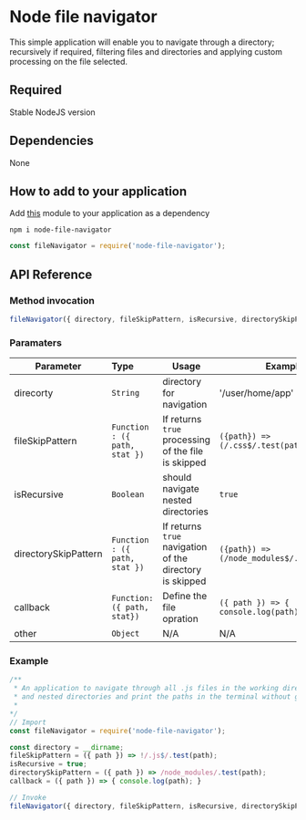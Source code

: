 # Node file navigator
This simple application will enable you to navigate through a directory; recursively if required, filtering files and directories and applying custom processing on the file selected.

## Required 

Stable NodeJS version

## Dependencies

None

## How to add to your application

Add [this](https://www.npmjs.com/package/node-file-navigator) module to your application as a dependency

```
npm i node-file-navigator
```

```javascript
const fileNavigator = require('node-file-navigator');
```

## API Reference

### Method invocation

```javascript
fileNavigator({ directory, fileSkipPattern, isRecursive, directorySkipPattern, callback, ...other })
```

### Paramaters

Parameter | Type | Usage | Example
--- | :--- | --- | --- | 
direcorty | `String` | directory for navigation | '/user/home/app'
fileSkipPattern | `Function : ({ path, stat })` | If returns `true` processing of the file is skipped | `({path}) => (/.css$/.test(path))`
isRecursive | `Boolean` | should navigate nested directories | `true`
directorySkipPattern | `Function : ({ path, stat })` | If returns `true` navigation of the directory is skipped | `({path}) => (/node_modules$/.test(path))`
callback | `Function: ({ path, stat})` | Define the file opration | `({ path }) => { console.log(path); }`
other | `Object` | N/A | N/A

### Example

```javascript
/**
 * An application to navigate through all .js files in the working directory
 * and nested directories and print the paths in the terminal without going through node_modules folder.
 *
*/
// Import 
const fileNavigator = require('node-file-navigator');

const directory = __dirname;
fileSkipPattern = ({ path }) => !/.js$/.test(path);
isRecursive = true;
directorySkipPattern = ({ path }) => /node_modules/.test(path);
callback = ({ path }) => { console.log(path); }

// Invoke
fileNavigator({ directory, fileSkipPattern, isRecursive, directorySkipPattern, callback, ...other })

```

